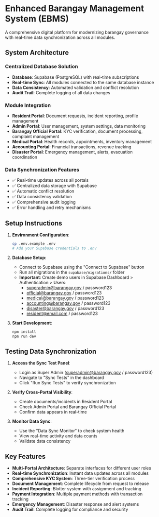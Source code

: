 # Enhanced Barangay Management System (EBMS)

A comprehensive digital platform for modernizing barangay governance with real-time data synchronization across all modules.

## System Architecture

### Centralized Database Solution
- **Database**: Supabase (PostgreSQL) with real-time subscriptions
- **Real-time Sync**: All modules connected to the same database instance
- **Data Consistency**: Automated validation and conflict resolution
- **Audit Trail**: Complete logging of all data changes

### Module Integration
- **Resident Portal**: Document requests, incident reporting, profile management
- **Admin Portal**: User management, system settings, data monitoring
- **Barangay Official Portal**: KYC verification, document processing, complaint management
- **Medical Portal**: Health records, appointments, inventory management
- **Accounting Portal**: Financial transactions, revenue tracking
- **Disaster Portal**: Emergency management, alerts, evacuation coordination

### Data Synchronization Features
- ✅ Real-time updates across all portals
- ✅ Centralized data storage with Supabase
- ✅ Automatic conflict resolution
- ✅ Data consistency validation
- ✅ Comprehensive audit logging
- ✅ Error handling and retry mechanisms

## Setup Instructions

1. **Environment Configuration**:
   ```bash
   cp .env.example .env
   # Add your Supabase credentials to .env
   ```

2. **Database Setup**:
   - Connect to Supabase using the "Connect to Supabase" button
   - Run all migrations in the `supabase/migrations/` folder
   - **Important**: Create demo users in Supabase Dashboard > Authentication > Users:
     - superadmin@barangay.gov / password123
     - official@barangay.gov / password123
     - medical@barangay.gov / password123
     - accounting@barangay.gov / password123
     - disaster@barangay.gov / password123
     - resident@email.com / password123

3. **Start Development**:
   ```bash
   npm install
   npm run dev
   ```

## Testing Data Synchronization

1. **Access the Sync Test Panel**:
   - Login as Super Admin (superadmin@barangay.gov / password123)
   - Navigate to "Sync Tests" in the dashboard
   - Click "Run Sync Tests" to verify synchronization

2. **Verify Cross-Portal Visibility**:
   - Create documents/incidents in Resident Portal
   - Check Admin Portal and Barangay Official Portal
   - Confirm data appears in real-time

3. **Monitor Data Sync**:
   - Use the "Data Sync Monitor" to check system health
   - View real-time activity and data counts
   - Validate data consistency

## Key Features

- **Multi-Portal Architecture**: Separate interfaces for different user roles
- **Real-time Synchronization**: Instant data updates across all modules
- **Comprehensive KYC System**: Three-tier verification process
- **Document Management**: Complete lifecycle from request to release
- **Incident Reporting**: Blotter system with assignment and tracking
- **Payment Integration**: Multiple payment methods with transaction tracking
- **Emergency Management**: Disaster response and alert systems
- **Audit Trail**: Complete logging for compliance and security
